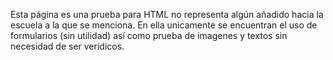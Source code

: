 Esta página es una prueba para HTML no representa algún añadido hacia la escuela a la que se menciona.
En ella unicamente se encuentran el uso de formularios (sin utilidad) así como prueba de imagenes y textos sin necesidad de ser veridicos.